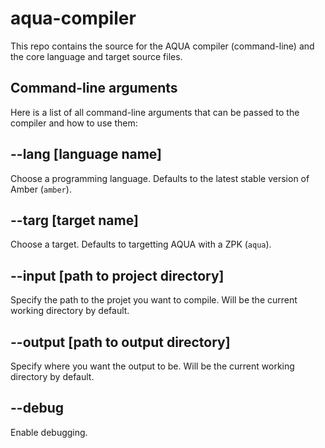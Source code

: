 # aqua-compiler
This repo contains the source for the AQUA compiler (command-line) and the core language and target source files.

## Command-line arguments
Here is a list of all command-line arguments that can be passed to the compiler and how to use them:

## --lang [language name]
Choose a programming language.
Defaults to the latest stable version of Amber (`amber`).

## --targ [target name]
Choose a target.
Defaults to targetting AQUA with a ZPK (`aqua`).

## --input [path to project directory]
Specify the path to the projet you want to compile.
Will be the current working directory by default.

## --output [path to output directory]
Specify where you want the output to be.
Will be the current working directory by default.

## --debug
Enable debugging.
